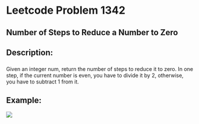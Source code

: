 # Leetcode Problem 1342
## Number of Steps to Reduce a Number to Zero

## Description: 
### 
Given an integer num, return the number of steps to reduce it to 
zero. In one step, if the current number is even, you have to 
divide it by 2, otherwise, you have to subtract 1 from it.

## Example: 
<img src = "https://github.com/user-attachments/assets/8aabac53-b693-43dc-bc88-e12680fb8a13">

